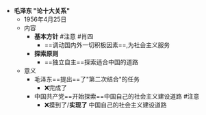 - **毛泽东 "论十大关系"**
	- 1956年4月25日
	- 内容
		- **基本方针** #注意  #肖四 
			- ==调动国内外一切积极因素==,为社会主义服务 
		- **探索原则**
			- ==独立自主==探索适合中国的道路
	- 意义
		- 毛泽东==提出==了"第二次结合"的任务
			- ❌完成了
		- 中国共产党==开始探索==中国自己的社会主义建设道路 #注意
			- ❌摸到了/**实现了** 中国自己的社会主义建设道路